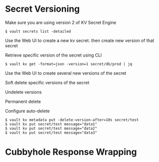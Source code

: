 # Secret Versioning
Make sure you are using version 2 of KV Secret Engine
```shell script
$ vault secrets list -detailed
```

Use the Web UI to create a new kv secret. then create new version of that secret

Retrieve specific version of the secret using CLI
```shell script
$ vault kv get -format=json -version=1 secret/db/prod | jq
```

Use the Web UI to create several new versions of the secret

Soft delete specific versions of the secret

Undelete versions

Permanent delete

Configure auto-delete
```shell script
$ vault kv metadata put -delete-version-after=10s secret/test
$ vault kv put secret/test message="data1"
$ vault kv put secret/test message="data2"
$ vault kv put secret/test message="data3"
```

# Cubbyhole Response Wrapping



